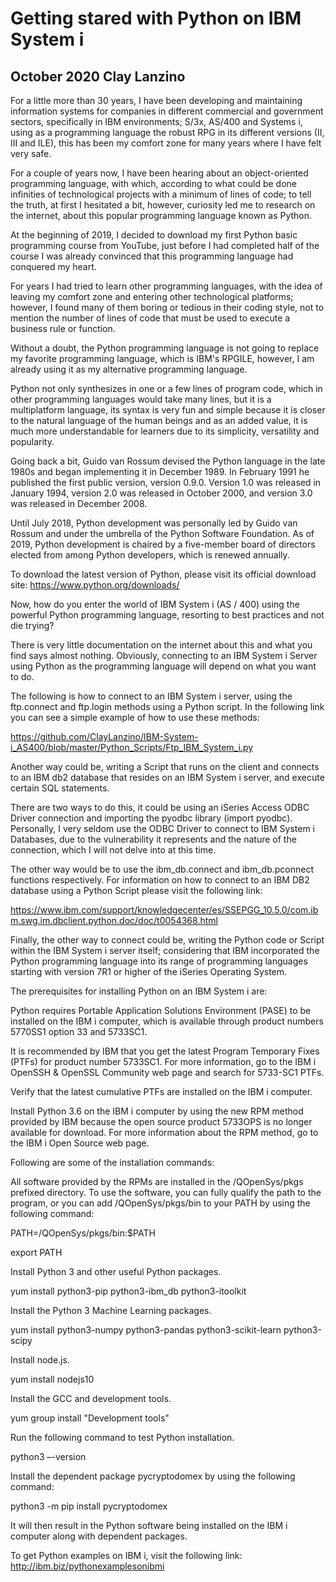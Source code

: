 # Getting stared with Python on IBM System i

## October 2020 Clay Lanzino

For a little more than 30 years, I have been developing and maintaining
information systems for companies in different commercial and government
sectors, specifically in IBM environments; S/3x, AS/400 and Systems i, using as
a programming language the robust RPG in its different versions (II, III and
ILE), this has been my comfort zone for many years where I have felt very safe.

For a couple of years now, I have been hearing about an object-oriented
programming language, with which, according to what could be done infinities of
technological projects with a minimum of lines of code; to tell the truth, at
first I hesitated a bit, however, curiosity led me to research on the internet,
about this popular programming language known as Python.

At the beginning of 2019, I decided to download my first Python basic
programming course from YouTube, just before I had completed half of the course
I was already convinced that this programming language had conquered my heart.

For years I had tried to learn other programming languages, with the idea of
leaving my comfort zone and entering other technological platforms; however, I
found many of them boring or tedious in their coding style, not to mention the
number of lines of code that must be used to execute a business rule or
function.

Without a doubt, the Python programming language is not going to replace my
favorite programming language, which is IBM's RPGILE, however, I am already
using it as my alternative programming language.

Python not only synthesizes in one or a few lines of program code, which in
other programming languages would take many lines, but it is a multiplatform
language, its syntax is very fun and simple because it is closer to the natural
language of the human beings and as an added value, it is much more
understandable for learners due to its simplicity, versatility and popularity.

Going back a bit, Guido van Rossum devised the Python language in the late 1980s
and began implementing it in December 1989. In February 1991 he published the
first public version, version 0.9.0. Version 1.0 was released in January 1994,
version 2.0 was released in October 2000, and version 3.0 was released in
December 2008.

Until July 2018, Python development was personally led by Guido van Rossum and
under the umbrella of the Python Software Foundation. As of 2019, Python
development is chaired by a five-member board of directors elected from among
Python developers, which is renewed annually.

To download the latest version of Python, please visit its official download
site: https://www.python.org/downloads/

Now, how do you enter the world of IBM System i (AS / 400) using the powerful
Python programming language, resorting to best practices and not die trying?

There is very little documentation on the internet about this and what you find
says almost nothing. Obviously, connecting to an IBM System i Server using
Python as the programming language will depend on what you want to do.

The following is how to connect to an IBM System i server, using the ftp.connect
and ftp.login methods using a Python script. In the following link you can see a
simple example of how to use these methods:

https://github.com/ClayLanzino/IBM-System-i_AS400/blob/master/Python_Scripts/Ftp_IBM_System_i.py

Another way could be, writing a Script that runs on the client and connects to
an IBM db2 database that resides on an IBM System i server, and execute certain
SQL statements.

There are two ways to do this, it could be using an iSeries Access ODBC Driver
connection and importing the pyodbc library (import pyodbc). Personally, I very
seldom use the ODBC Driver to connect to IBM System i Databases, due to the
vulnerability it represents and the nature of the connection, which I will not
delve into at this time.

The other way would be to use the ibm_db.connect and ibm_db.pconnect functions
respectively. For information on how to connect to an IBM DB2 database using a
Python Script please visit the following link:

https://www.ibm.com/support/knowledgecenter/es/SSEPGG_10.5.0/com.ibm.swg.im.dbclient.python.doc/doc/t0054368.html

Finally, the other way to connect could be, writing the Python code or Script
within the IBM System i server itself; considering that IBM incorporated the
Python programming language into its range of programming languages starting
with version 7R1 or higher of the iSeries Operating System.

The prerequisites for installing Python on an IBM System i are:

Python requires Portable Application Solutions Environment (PASE) to be
installed on the IBM i computer, which is available through product numbers
5770SS1 option 33 and 5733SC1.

It is recommended by IBM that you get the latest Program Temporary Fixes (PTFs)
for product number 5733SC1. For more information, go to the IBM i OpenSSH &
OpenSSL Community web page and search for 5733-SC1 PTFs.

Verify that the latest cumulative PTFs are installed on the IBM i computer.

Install Python 3.6 on the IBM i computer by using the new RPM method provided by
IBM because the open source product 5733OPS is no longer available for download.
For more information about the RPM method, go to the IBM i Open Source web page.

Following are some of the installation commands:

All software provided by the RPMs are installed in the /QOpenSys/pkgs prefixed
directory. To use the software, you can fully qualify the path to the program,
or you can add /QOpenSys/pkgs/bin to your PATH by using the following command:

PATH=/QOpenSys/pkgs/bin:\$PATH

export PATH

Install Python 3 and other useful Python packages.

yum install python3-pip python3-ibm_db python3-itoolkit

Install the Python 3 Machine Learning packages.

yum install python3-numpy python3-pandas python3-scikit-learn python3-scipy

Install node.js.

yum install nodejs10

Install the GCC and development tools.

yum group install "Development tools"

Run the following command to test Python installation.

python3 –-version

Install the dependent package pycryptodomex by using the following command:

python3 -m pip install pycryptodomex

It will then result in the Python software being installed on the IBM i computer
along with dependent packages.

To get Python examples on IBM i, visit the following link:
http://ibm.biz/pythonexamplesonibmi
